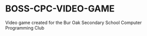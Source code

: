 # BOSS-CPC-VIDEO-GAME
Video game created for the Bur Oak Secondary School Computer Programming Club
